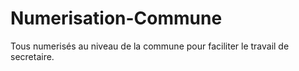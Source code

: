 # Numerisation-Commune
Tous numerisés au niveau de la commune pour faciliter le travail de secretaire.
